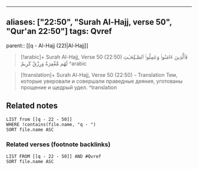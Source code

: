 
---
aliases: ["22:50", "Surah Al-Hajj, verse 50", "Qur'an 22:50"]
tags: Qvref
---

parent:: [[q - Al-Hajj (22)|Al-Hajj]]

> [!arabic]+ Surah Al-Hajj, Verse 50 (22:50)
> <span class="quran-arabic">فَٱلَّذِينَ ءَامَنُوا۟ وَعَمِلُوا۟ ٱلصَّـٰلِحَـٰتِ لَهُم مَّغْفِرَةٌ وَرِزْقٌ كَرِيمٌ</span>
^arabic

> [!translation]+ Surah Al-Hajj, Verse 50 (22:50) - Translation
> Тем, которые уверовали и совершали праведные деяния, уготованы прощение и щедрый удел.
^translation



## Related notes
```dataview
LIST from [[q - 22 - 50]]
WHERE !contains(file.name, "q - ")
SORT file.name ASC
```

### Related verses (footnote backlinks)
```dataview
LIST FROM [[q - 22 - 50]] AND #Qvref
SORT file.name ASC
```

